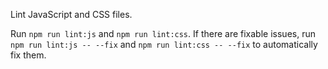 Lint JavaScript and CSS files.

Run `npm run lint:js` and `npm run lint:css`. If there are fixable issues, run `npm run lint:js -- --fix` and `npm run lint:css -- --fix` to automatically fix them.
